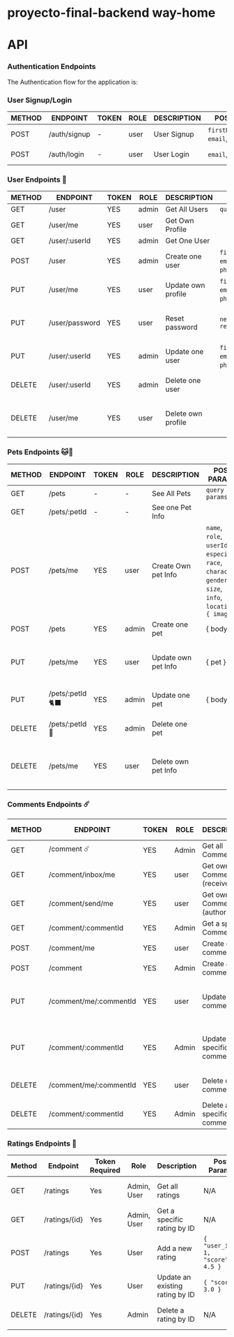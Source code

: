 # proyecto-final-backend way-home

# API

### Authentication Endpoints

The Authentication flow for the application is:

### User Signup/Login

METHOD | ENDPOINT         | TOKEN | ROLE | DESCRIPTION              | POST PARAMS                                     | RETURNS
-------|------------------|-------|------|--------------------|-------------------------------------------------|--------------------
POST   | /auth/signup     | -     | user | User Signup              | `firstName`,`lastName`, `email`, `password` | { token: `token` }
POST   | /auth/login      | -     | user | User Login               | `email`, `password`                             | { token: `token` }

### User Endpoints 🧔

METHOD | ENDPOINT         | TOKEN | ROLE | DESCRIPTION              | POST PARAMS                                     | RETURNS
-------|------------------|-------|------|--------------------------|-------------------------------------------------|--------------------
GET    | /user            | YES   | admin | Get All Users            |  `query params`                            | [{user}]
GET    | /user/me    | YES   | user | Get Own Profile          |                                                |  {user}
GET    | /user/:userId        | YES   | admin | Get One User             |                                             |  {user}
POST   | /user            | YES   | admin | Create one user         |`firstName`,`lastName`, `email`, `password`, `phone`, `birth_Date`  | {user}
PUT    | /user/me    | YES   | user | Update own profile       |`firstName`,`lastName`, `email`, `password`, `phone`, `birth_Date`  | {message: 'Profile updated'}
PUT    | /user/password   | YES   | user  | Reset password          | `newPassword` `repeatPassword`                                    | { message: 'Password updated }
PUT    | /user/:userId       | YES   | admin | Update one user         |  `firstName`,`lastName`, `email`, `password`, `phone`, `birth_Date` | {message: 'User updated'}
DELETE | /user/:userId      | YES   | admin | Delete one user         |                                                   | {message: 'User deleted'}
DELETE | /user/me   | YES   | user | Delete own profile       |                                                    | { message: 'Profile deleted' }

###  Pets Endpoints 🐱🐶

METHOD | ENDPOINT         | TOKEN | ROLE | DESCRIPTION              | POST PARAMS                                     | RETURNS
-------|------------------|-------|------|--------------------------|-------------------------------------------------|--------------------
GET    | /pets        | -   |- | See All Pets        |              `query params`               | [{ pets }]
GET    | /pets/:petId    | -   | - | See one Pet Info         |                                            |  { pet }
POST   | /pets/me    | YES      | user | Create Own pet Info             | `name`, `role`, `userId`, `especies`, `race`, `character`, `gender`, `size`, `info`, `location`, `{ image }`| { pets }
POST   | /pets           | YES   | admin | Create one pet         | { body }  | {user}
PUT   | /pets/me    | YES      | user | Update own pet Info             |        { pet }                     | {message: 'Your Pet Info have been updated'}
PUT    | /pets/:petId 🐈‍⬛      | YES   | admin | Update one pet         |  { body } | {message: 'User updated'}
DELETE | /pets/:petId 🐶    | YES   | admin | Delete one pet        |                                                   | {message: 'User deleted'}
DELETE   | /pets/me    | YES      | user | Delete own pet Info          |                            | {message: 'Your Pet Info have been deleted'}

### Comments Endpoints ☄️

METHOD | ENDPOINT         | TOKEN | ROLE | DESCRIPTION              | POST PARAMS                                     | RETURNS
-------|------------------|-------|------|--------------------|-------------------------------------------------|--------------------
GET   | /comment ☄️    | YES     | Admin | Get all Comments              |  `query params`  | [{comments}]
GET   | /comment/inbox/me     | YES      | user | Get own Comments (receiver)              |                            | [{comments}]
GET   | /comment/send/me     | YES      | user | Get own Comments (author)             |                            | [{comments}]
GET   | /comment/:commentId     | YES      | Admin | Get a specific Comment               |                            | [{comments}]
POST   | /comment/me     | YES      | user | Create own comment              |  | {comment}
POST   | /comment   | YES      | Admin | Create a comment              |  | {comment}
PUT   | /comment/me/:commentId    | YES      | user | Update own comment              |                            | {message: 'Your comment have been updated'}
PUT   | /comment/:commentId    | YES      | Admin | Update a specific comment              |                            | {message: 'The comment have been updated'}
DELETE   | /comment/me/:commentId    | YES      | user | Delete own comment             |                            | {message: 'Comment deleted'}
DELETE   | /comment/:commentId     | YES      | Admin | Delete a specific comment             |                            | {message: 'Comment deleted'}

### Ratings Endpoints 💟

| Method | Endpoint                  | Token Required | Role         | Description                              | Post Params                              | Returns                                  |
|--------|---------------------------|----------------|--------------|------------------------------------------|------------------------------------------|------------------------------------------|
| GET    | /ratings              | Yes            | Admin, User   | Get all ratings                          | N/A                                      | List of rating objects                   |
| GET    | /ratings/{id}         | Yes            | Admin, User   | Get a specific rating by ID              | N/A                                      | Rating object                            |
| POST   | /ratings              | Yes            | User         | Add a new rating                         | `{ "user_id": 1, "score": 4.5 }`         | Newly created rating object              |
| PUT    | /ratings/{id}         | Yes            | User         | Update an existing rating by ID          | `{ "score": 3.0 }`                       | Updated rating object                    |
| DELETE | /ratings/{id}         | Yes            | Admin        | Delete a rating by ID                    | N/A                                      | Status: 204 No Content                   |
